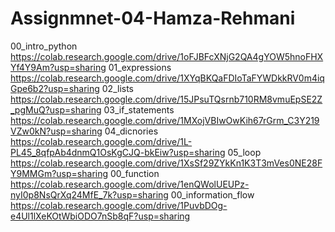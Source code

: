 # Assignmnet-04-Hamza-Rehmani
00_intro_python
https://colab.research.google.com/drive/1oFJBFcXNjG2QA4gYOW5hnoFHXYf4Y9Am?usp=sharing
01_expressions
https://colab.research.google.com/drive/1XYqBKQaFDIoTaFYWDkkRV0m4iqGpe6b2?usp=sharing
02_lists
https://colab.research.google.com/drive/15JPsuTQsrnb710RM8vmuEpSE2Z_pgMuQ?usp=sharing
03_if_statements
https://colab.research.google.com/drive/1MXojVBIwOwKih67rGrm_C3Y219VZw0kN?usp=sharing
04_dicnories
https://colab.research.google.com/drive/1L-PL45_8qfpAb4dnmQ1OsKgCJQ-bkEiw?usp=sharing
05_loop
https://colab.research.google.com/drive/1XsSf29ZYkKn1K3T3mVes0NE28FY9MMGm?usp=sharing
00_function
https://colab.research.google.com/drive/1enQWolUEUPz-nyI0p8NsQrXq24MfE_7k?usp=sharing
00_information_flow
https://colab.research.google.com/drive/1PuvbDOg-e4Ul1lXeKOtWbiODO7nSb8qF?usp=sharing






